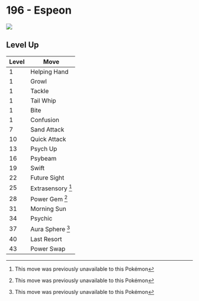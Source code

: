 # 196 - Espeon
![][196]

## Level Up

Level | Move
---   | ---
  1   | Helping Hand
  1   | Growl
  1   | Tackle
  1   | Tail Whip
  1   | Bite
  1   | Confusion
  7   | Sand Attack
 10   | Quick Attack
 13   | Psych Up
 16   | Psybeam
 19   | Swift
 22   | Future Sight
 25   | Extrasensory [^1]
 28   | Power Gem [^1]
 31   | Morning Sun
 34   | Psychic
 37   | Aura Sphere [^1]
 40   | Last Resort
 43   | Power Swap



[196]: ../img/pokemon/196.png

[^1]: This move was previously unavailable to this Pokémon